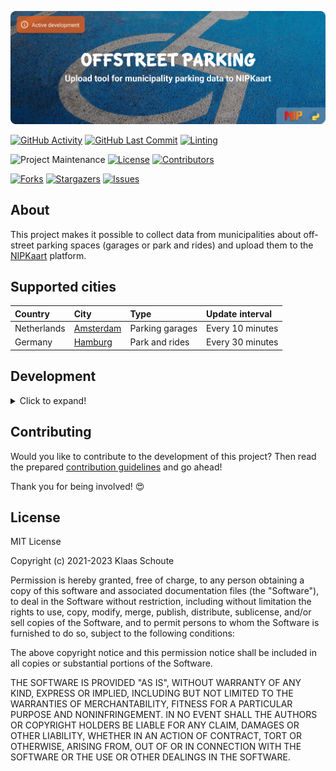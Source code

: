 <!--
*** To avoid retyping too much info. Do a search and replace for the following:
*** github_username, repo_name
-->

<!-- Banner -->
![alt Banner of the offstreet parking project](assets/banner_offstreet_parking.png)

<!-- PROJECT SHIELDS -->
[![GitHub Activity][commits-shield]][commits]
[![GitHub Last Commit][last-commit-shield]][commits]
[![Linting][linting-shield]][linting-url]

![Project Maintenance][maintenance-shield]
[![License][license-shield]](LICENSE.md)
[![Contributors][contributors-shield]][contributors-url]

[![Forks][forks-shield]][forks-url]
[![Stargazers][stars-shield]][stars-url]
[![Issues][issues-shield]][issues-url]

## About

This project makes it possible to collect data from municipalities about off-street parking spaces (garages or park and rides) and upload them to the [NIPKaart][nipkaart] platform.

## Supported cities

| Country | City | Type | Update interval |
|:--------|:-----|:-----|:----------------|
| Netherlands | [Amsterdam](https://github.com/klaasnicolaas/python-garages-amsterdam) | Parking garages | Every 10 minutes |
| Germany | [Hamburg](https://github.com/klaasnicolaas/python-hamburg) | Park and rides | Every 30 minutes |

## Development
<details>
  <summary>Click to expand!</summary>

1. Create a `.env` file
```bash
cp .env.example .env
```
2. Change the `city` and `wait_time` (in minutes) in the **.env** file.
3. Build docker image, type could be `parkandride` or `garages`
```bash
docker build -t nipkaart-[TYPE]-[CITY] .
```
4. Deploy the stack
```bash
docker stack deploy -c deploy/[CITY].yml offstreet
```

### Use of pre-commit

This project provides the option to use pre-commit, so that each commit is checked for code review before being pushed through.

Within your virtual environment you can use this command to install it:

```bash
pre-commit install
```

If you want to perform a full check in the meantime:

```bash
pre-commit run --all-files
```

</details>

## Contributing

Would you like to contribute to the development of this project? Then read the prepared [contribution guidelines](CONTRIBUTING.md) and go ahead!

Thank you for being involved! :heart_eyes:

## License

MIT License

Copyright (c) 2021-2023 Klaas Schoute

Permission is hereby granted, free of charge, to any person obtaining a copy
of this software and associated documentation files (the "Software"), to deal
in the Software without restriction, including without limitation the rights
to use, copy, modify, merge, publish, distribute, sublicense, and/or sell
copies of the Software, and to permit persons to whom the Software is
furnished to do so, subject to the following conditions:

The above copyright notice and this permission notice shall be included in all
copies or substantial portions of the Software.

THE SOFTWARE IS PROVIDED "AS IS", WITHOUT WARRANTY OF ANY KIND, EXPRESS OR
IMPLIED, INCLUDING BUT NOT LIMITED TO THE WARRANTIES OF MERCHANTABILITY,
FITNESS FOR A PARTICULAR PURPOSE AND NONINFRINGEMENT. IN NO EVENT SHALL THE
AUTHORS OR COPYRIGHT HOLDERS BE LIABLE FOR ANY CLAIM, DAMAGES OR OTHER
LIABILITY, WHETHER IN AN ACTION OF CONTRACT, TORT OR OTHERWISE, ARISING FROM,
OUT OF OR IN CONNECTION WITH THE SOFTWARE OR THE USE OR OTHER DEALINGS IN THE
SOFTWARE.

[nipkaart]: https://nipkaart.nl

<!-- MARKDOWN LINKS & IMAGES -->
[maintenance-shield]: https://img.shields.io/maintenance/yes/2023.svg
[contributors-shield]: https://img.shields.io/github/contributors/nipkaart/offstreet-parking.svg
[contributors-url]: https://github.com/nipkaart/offstreet-parking/graphs/contributors
[forks-shield]: https://img.shields.io/github/forks/nipkaart/offstreet-parking.svg
[forks-url]: https://github.com/nipkaart/offstreet-parking/network/members
[stars-shield]: https://img.shields.io/github/stars/nipkaart/offstreet-parking.svg
[stars-url]: https://github.com/nipkaart/offstreet-parking/stargazers
[issues-shield]: https://img.shields.io/github/issues/nipkaart/offstreet-parking.svg
[issues-url]: https://github.com/nipkaart/offstreet-parking/issues
[license-shield]: https://img.shields.io/github/license/nipkaart/offstreet-parking.svg
[commits-shield]: https://img.shields.io/github/commit-activity/y/nipkaart/offstreet-parking.svg
[commits]: https://github.com/nipkaart/offstreet-parking/commits/main
[last-commit-shield]: https://img.shields.io/github/last-commit/nipkaart/offstreet-parking.svg
[linting-shield]: https://github.com/NIPKaart/offstreet-parking/actions/workflows/linting.yml/badge.svg
[linting-url]: https://github.com/NIPKaart/offstreet-parking/actions/workflows/linting.yml
